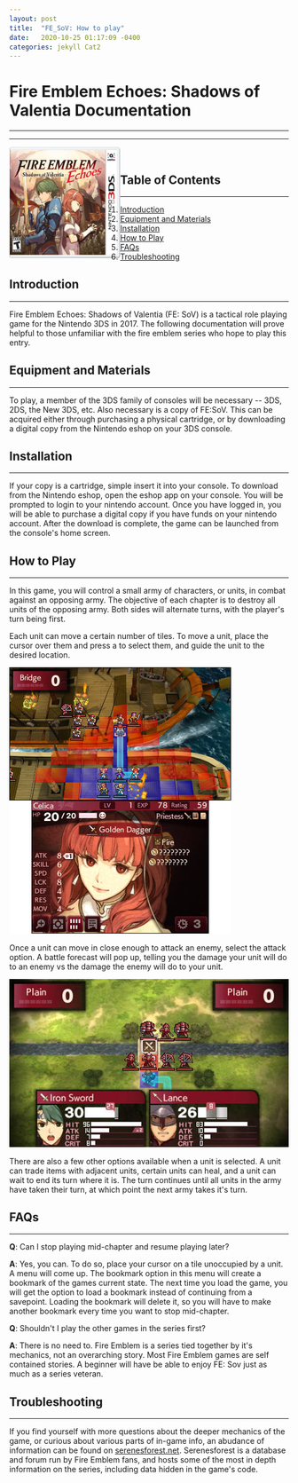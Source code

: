 ```yaml
---
layout: post
title:  "FE_SoV: How to play"
date:   2020-10-25 01:17:09 -0400
categories: jekyll Cat2
---
```

# Fire Emblem Echoes: Shadows of Valentia Documentation
---
---
<img src="https://raw.githubusercontent.com/romerojj7/FE_SoV/gh-pages/cover.png" alt="Fe:SoV Cover"
	title="Game Cover" width="200" height="200" style="float:left" display="block"/>
 
<br/> 
  
## Table of Contents
---
1. [Introduction](#intro)
1. [Equipment and Materials](#equip)
1. [Installation](#install)
1. [How to Play](#How)
1. [FAQs](#FAQ)
1. [Troubleshooting](#trouble)

## <a name ="intro"></a>Introduction
---
Fire Emblem Echoes: Shadows of Valentia (FE: SoV) is a tactical role playing game for the Nintendo 3DS in 2017. The following documentation will prove helpful to those unfamiliar with the fire emblem series who hope to play this entry.

## <a name ="equip"></a>Equipment and Materials
---
To play, a member of the 3DS family of consoles will be necessary -- 3DS, 2DS, the New 3DS, etc. Also necessary is a copy of FE:SoV. This can be acquired either through purchasing a physical cartridge, or by downloading a digital copy from the Nintendo eshop on your 3DS console.

## <a name ="install"></a> Installation
---
If your copy is a cartridge, simple insert it into your console. To download from the Nintendo eshop, open the eshop app on your console. You will be prompted to login to your nintendo account. Once you have logged in, you will be able to purchase a digital copy if you have funds on your nintendo account. After the download is complete, the game can be launched from the console's home screen.

## <a name ="How"></a> How to Play
---
In this game, you will control a small army of characters, or units, in combat against an opposing army. The objective of each chapter is to destroy all units of the opposing army. Both sides will alternate turns, with the player's turn being first.

Each unit can move a certain number of tiles. To move a unit, place the cursor over them and press a to select them, and guide the unit to the desired location.

![Move](https://raw.githubusercontent.com/romerojj7/FE_SoV/gh-pages/movement.jpg)

Once a unit can move in close enough to attack an enemy, select the attack option. A battle forecast will pop up, telling you the damage your unit will do to an enemy vs the damage the enemy will do to your unit. 

![Forecast](https://raw.githubusercontent.com/romerojj7/FE_SoV/gh-pages/forecast.jpg)

There are also a few other options available when a unit is selected. A unit can trade items with adjacent units, certain units can heal, and a unit can wait to end its turn where it is. The turn continues until all units in the army have taken their turn, at which point the next army takes it's turn.

## <a name ="FAQ"></a> FAQs
---
**Q**: Can I stop playing mid-chapter and resume playing later?

**A**: Yes, you can. To do so, place your cursor on a tile unoccupied by a unit. A menu will come up. The bookmark option in this menu will create a bookmark of the games current state. The next time you load the game, you will get the option to load a bookmark instead of continuing from a savepoint. Loading the bookmark will delete it, so you will have to make another bookmark every time you want to stop mid-chapter.

**Q**: Shouldn't I play the other games in the series first?

**A**: There is no need to. Fire Emblem is a series tied together by it's mechanics, not an overarching story. Most Fire Emblem games are self contained stories. A beginner will have be able to enjoy FE: Sov just as much as a series veteran.

## <a name ="trouble"></a> Troubleshooting
---
If you find yourself with more questions about the deeper mechanics of the game, or curious about various parts of in-game info, an abudance of information can be found on [serenesforest.net](https://serenesforest.net/fire-emblem-echoes-shadows-valentia/). Serenesforest is a database and forum run by Fire Emblem fans, and hosts some of the most in depth information on the series, including data hidden in the game's code.



